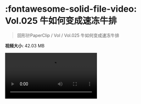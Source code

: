 # :fontawesome-solid-file-video: Vol.025 牛如何变成速冻牛排

> 回形针PaperClip / Vol / Vol.025 牛如何变成速冻牛排

**视频大小**: 42.03 MB

<div class="video"><video src="https://file.hsyhx.top/archive/回形针PaperClip/Vol/Vol.025 牛如何变成速冻牛排.mp4" controls preload>🤔 您的浏览器不支持 video 标签</video></div>